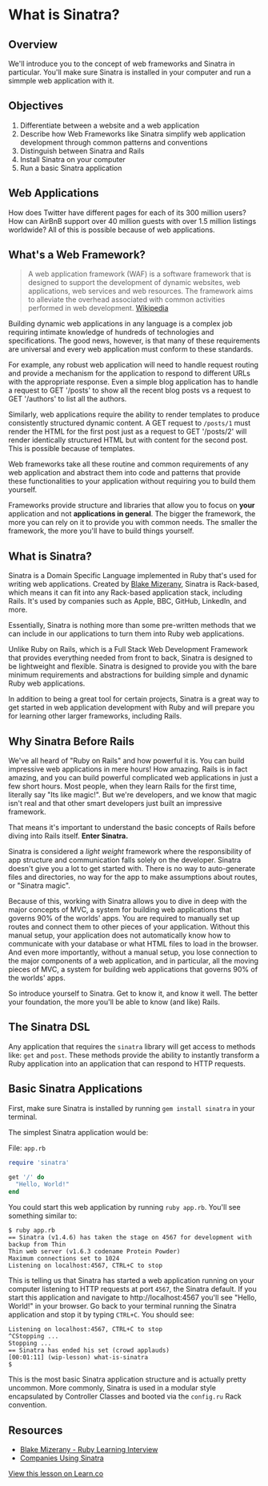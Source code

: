 # What is Sinatra?

## Overview

We'll introduce you to the concept of web frameworks and Sinatra in particular. You'll make sure Sinatra is installed in your computer and run a simmple web application with it. 

## Objectives

1. Differentiate between a website and a web application
2. Describe how Web Frameworks like Sinatra simplify web application development through common patterns and conventions
3. Distinguish between Sinatra and Rails
4. Install Sinatra on your computer
5. Run a basic Sinatra application


## Web Applications

How does Twitter have different pages for each of its 300 million users? How can AirBnB support over 40 million guests with over 1.5 million listings worldwide? All of this is possible because of web applications.

## What's a Web Framework?

> A web application framework (WAF) is a software framework that is designed to support the development of dynamic websites, web applications, web services and web resources. The framework aims to alleviate the overhead associated with common activities performed in web development. [Wikipedia](https://en.wikipedia.org/wiki/Web_application_framework)

Building dynamic web applications in any language is a complex job requiring intimate knowledge of hundreds of technologies and specifications. The good news, however, is that many of these requirements are universal and every web application must conform to these standards.

For example, any robust web application will need to handle request routing and provide a mechanism for the application to respond to different URLs with the appropriate response. Even a simple blog application has to handle a request to GET '/posts' to show all the recent blog posts vs a request to GET '/authors' to list all the authors.

Similarly, web applications require the ability to render templates to produce consistently structured dynamic content. A GET request to `/posts/1` must render the HTML for the first post just as a request to GET '/posts/2' will render identically structured HTML but with content for the second post. This is possible because of templates.

Web frameworks take all these routine and common requirements of any web application and abstract them into code and patterns that provide these functionalities to your application without requiring you to build them yourself.

Frameworks provide structure and libraries that allow you to focus on **your** application and not **applications in general**. The bigger the framework, the more you can rely on it to provide you with common needs. The smaller the framework, the more you'll have to build things yourself.

## What is Sinatra?

Sinatra is a Domain Specific Language implemented in Ruby that's used for writing web applications. Created by [Blake Mizerany](https://github.com/bmizerany),  Sinatra is Rack-based, which means it can fit into any Rack-based application stack, including Rails. It's used by companies such as Apple, BBC, GitHub, LinkedIn, and more.

Essentially, Sinatra is nothing more than some pre-written methods that we can include in our applications to turn them into Ruby web applications.

Unlike Ruby on Rails, which is a Full Stack Web Development Framework that provides everything needed from front to back, Sinatra is designed to be lightweight and flexible.  Sinatra is designed to provide you with the bare minimum requirements and abstractions for building simple and dynamic Ruby web applications.

In addition to being a great tool for certain projects, Sinatra is a great way to get started in web application development with Ruby and will prepare you for learning other larger frameworks, including Rails.

## Why Sinatra Before Rails

We've all heard of "Ruby on Rails" and how powerful it is. You can build impressive web applications in mere hours! How amazing. Rails is in fact amazing, and you can build powerful complicated web applications in just a few short hours. Most people, when they learn Rails for the first time, literally say "Its like magic!". But we're developers, and we know that magic isn't real and that other smart developers just built an impressive framework.

That means it's important to understand the basic concepts of Rails before diving into Rails itself. **Enter Sinatra.**


Sinatra is considered a _light weight_ framework where the responsibility of app structure and communication falls solely on the developer. Sinatra doesn't give you a lot to get started with. There is no way to auto-generate files and directories, no way for the app to make assumptions about routes, or "Sinatra magic".

Because of this, working with Sinatra allows you to dive in deep with the major concepts of MVC, a system for building web applications that governs 90% of the worlds' apps. You are required to manually set up routes and connect them to other pieces of your application. Without this manual setup, your application does not automatically know how to communicate with your database or what HTML files to load in the browser. And even more importantly, without a manual setup, you lose connection to the major components of a web application, and in particular, all the moving pieces of MVC, a system for building web applications that governs 90% of the worlds' apps.

So introduce yourself to Sinatra. Get to know it, and know it well. The better your foundation, the more you'll be able to know (and like) Rails.

## The Sinatra DSL

Any application that requires the `sinatra` library will get access to methods like: `get` and `post`. These methods provide the ability to instantly transform a Ruby application into an application that can respond to HTTP requests.

## Basic Sinatra Applications

First, make sure Sinatra is installed by running `gem install sinatra` in your terminal.

The simplest Sinatra application would be:

File: `app.rb`
```ruby
require 'sinatra'

get '/' do
  "Hello, World!"
end
```

You could start this web application by running `ruby app.rb`. You'll see something similar to:

```
$ ruby app.rb
== Sinatra (v1.4.6) has taken the stage on 4567 for development with backup from Thin
Thin web server (v1.6.3 codename Protein Powder)
Maximum connections set to 1024
Listening on localhost:4567, CTRL+C to stop
```

This is telling us that Sinatra has started a web application running on your computer listening to HTTP requests at port `4567`, the Sinatra default. If you start this application and navigate to http://localhost:4567 you'll see "Hello, World!" in your browser. Go back to your terminal running the Sinatra application and stop it by typing `CTRL+C`. You should see:

```
Listening on localhost:4567, CTRL+C to stop
^CStopping ...
Stopping ...
== Sinatra has ended his set (crowd applauds)
[00:01:11] (wip-lesson) what-is-sinatra
$
```

This is the most basic Sinatra application structure and is actually pretty uncommon. More commonly, Sinatra is used in a modular style encapsulated by Controller Classes and booted via the `config.ru` Rack convention.

## Resources

* [Blake Mizerany - Ruby Learning Interview](http://rubylearning.com/blog/2009/08/11/blake-mizerany-how-do-i-learn-and-master-sinatra/)
* [Companies Using Sinatra](http://www.sinatrarb.com/wild.html)

<a href='https://learn.co/lessons/what-is-sinatra' data-visibility='hidden'>View this lesson on Learn.co</a>
